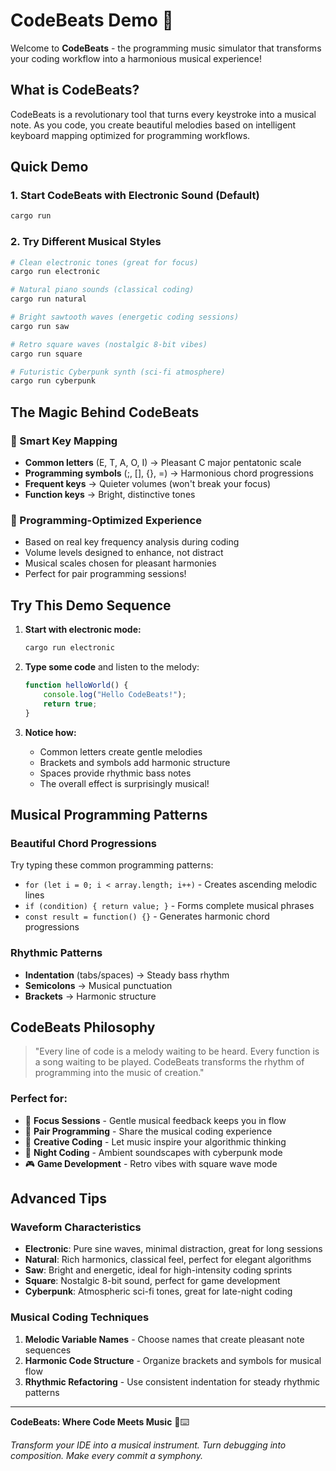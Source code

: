 # CodeBeats Demo 🎵

Welcome to **CodeBeats** - the programming music simulator that transforms your coding workflow into a harmonious musical experience!

## What is CodeBeats?

CodeBeats is a revolutionary tool that turns every keystroke into a musical note. As you code, you create beautiful melodies based on intelligent keyboard mapping optimized for programming workflows.

## Quick Demo

### 1. Start CodeBeats with Electronic Sound (Default)
```bash
cargo run
```

### 2. Try Different Musical Styles
```bash
# Clean electronic tones (great for focus)
cargo run electronic

# Natural piano sounds (classical coding)
cargo run natural

# Bright sawtooth waves (energetic coding sessions)
cargo run saw

# Retro square waves (nostalgic 8-bit vibes)
cargo run square

# Futuristic Cyberpunk synth (sci-fi atmosphere)
cargo run cyberpunk
```

## The Magic Behind CodeBeats

### 🎹 Smart Key Mapping
- **Common letters** (E, T, A, O, I) → Pleasant C major pentatonic scale
- **Programming symbols** (;, [], {}, =) → Harmonious chord progressions  
- **Frequent keys** → Quieter volumes (won't break your focus)
- **Function keys** → Bright, distinctive tones

### 🎵 Programming-Optimized Experience
- Based on real key frequency analysis during coding
- Volume levels designed to enhance, not distract
- Musical scales chosen for pleasant harmonies
- Perfect for pair programming sessions!

## Try This Demo Sequence

1. **Start with electronic mode:**
   ```bash
   cargo run electronic
   ```

2. **Type some code** and listen to the melody:
   ```javascript
   function helloWorld() {
       console.log("Hello CodeBeats!");
       return true;
   }
   ```

3. **Notice how:**
   - Common letters create gentle melodies
   - Brackets and symbols add harmonic structure
   - Spaces provide rhythmic bass notes
   - The overall effect is surprisingly musical!

## Musical Programming Patterns

### Beautiful Chord Progressions
Try typing these common programming patterns:
- `for (let i = 0; i < array.length; i++)` - Creates ascending melodic lines
- `if (condition) { return value; }` - Forms complete musical phrases
- `const result = function() {}` - Generates harmonic chord progressions

### Rhythmic Patterns
- **Indentation** (tabs/spaces) → Steady bass rhythm
- **Semicolons** → Musical punctuation
- **Brackets** → Harmonic structure

## CodeBeats Philosophy

> "Every line of code is a melody waiting to be heard. Every function is a song waiting to be played. CodeBeats transforms the rhythm of programming into the music of creation."

### Perfect for:
- 🎯 **Focus Sessions** - Gentle musical feedback keeps you in flow
- 👥 **Pair Programming** - Share the musical coding experience
- 🎨 **Creative Coding** - Let music inspire your algorithmic thinking
- 🌙 **Night Coding** - Ambient soundscapes with cyberpunk mode
- 🎮 **Game Development** - Retro vibes with square wave mode

## Advanced Tips

### Waveform Characteristics
- **Electronic**: Pure sine waves, minimal distraction, great for long sessions
- **Natural**: Rich harmonics, classical feel, perfect for elegant algorithms
- **Saw**: Bright and energetic, ideal for high-intensity coding sprints
- **Square**: Nostalgic 8-bit sound, perfect for game development
- **Cyberpunk**: Atmospheric sci-fi tones, great for late-night coding

### Musical Coding Techniques
1. **Melodic Variable Names** - Choose names that create pleasant note sequences
2. **Harmonic Code Structure** - Organize brackets and symbols for musical flow
3. **Rhythmic Refactoring** - Use consistent indentation for steady rhythmic patterns

---

**CodeBeats: Where Code Meets Music** 🎵⌨️

*Transform your IDE into a musical instrument. Turn debugging into composition. Make every commit a symphony.*